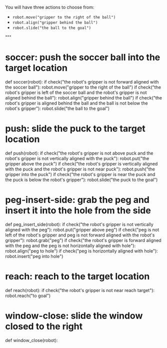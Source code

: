 

You will have three actions to choose from:

* ``robot.move("gripper to the right of the ball")``
* ``robot.align("gripper behind the ball")``
* ``robot.slide("the ball to the goal")``

"""


# soccer: push the soccer ball into the target location
def soccer(robot):
    if check("the robot's gripper is not forward aligned with the soccer ball"):
        robot.move("gripper to the right of the ball")
    if check("the robot's gripper is left of the soccer ball and the robot's gripper is not aligned behind the ball"):
        robot.align("gripper behind the ball")
    if check("the robot's gripper is aligned behind the ball and the ball is not below the robot's gripper"):
        robot.slide("the ball to the goal")

# push: slide the puck to the target location
def push(robot):
    if check("the robot's gripper is not above puck and the robot's gripper is not vertically aligned with the puck"):
        robot.put("the gripper above the puck")
    if check("the robot's gripper is vertically aligned with the puck and the robot's gripper is not near puck"):
        robot.push("the gripper into the puck")
    if check("the robot's gripper is near the puck and the puck is below the robot's gripper"):
        robot.slide("the puck to the goal")

# peg-insert-side: grab the peg and insert it into the hole from the side
def peg_insert_side(robot):
    if check("the robot's gripper is not vertically aligned with the peg"):
        robot.put("gripper above peg")
    if check("peg is not left of the robot's gripper and peg is not forward aligned with the robot's gripper"):
        robot.grab("peg")
    if check("the robot's gripper is forward aligned with the peg and the peg is not horizontally aligned with hole"):
        robot.align("peg to hole")
    if check("peg is horizontally aligned with hole"):
        robot.insert("peg into hole")

# reach: reach to the target location
def reach(robot):
    if check("the robot's gripper is not near reach target"):
        robot.reach("to goal")

# window-close: slide the window closed to the right
def window_close(robot):
   